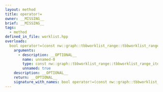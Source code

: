 ```yaml
---
layout: method
title: operator!=
owner: __MISSING__
brief: __MISSING__
tags:
  - method
defined_in_file: worklist.hpp
overloads:
  bool operator!=(const nw::graph::tbbworklist_range::tbbworklist_range_iterator::end_sentinel_type &) const:
    arguments:
      - description: __OPTIONAL__
        name: unnamed-0
        type: const nw::graph::tbbworklist_range::tbbworklist_range_iterator::end_sentinel_type &
        unnamed: true
    description: __OPTIONAL__
    return: __OPTIONAL__
    signature_with_names: bool operator!=(const nw::graph::tbbworklist_range::tbbworklist_range_iterator::end_sentinel_type &) const
---
```

